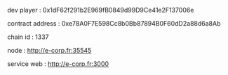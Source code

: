 dev player : 0x1dF62f291b2E969fB0849d99D9Ce41e2F137006e

contract address : 0xe78A0F7E598Cc8b0Bb87894B0F60dD2a88d6a8Ab

chain id : 1337

node : http://e-corp.fr:35545

service web : http://e-corp.fr:3000
